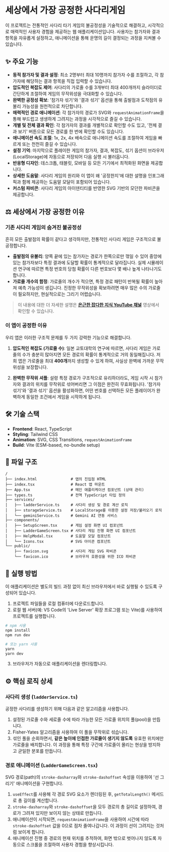 # 세상에서 가장 공정한 사다리게임

이 프로젝트는 전통적인 사다리 타기 게임의 불공정성을 기술적으로 해결하고, 시각적으로 매력적인 사용자 경험을 제공하는 웹 애플리케이션입니다. 사용자는 참가자와 결과 항목을 자유롭게 설정하고, 애니메이션을 통해 운명의 길이 결정되는 과정을 지켜볼 수 있습니다.


## ✨ 주요 기능

- **동적 참가자 및 결과 설정**: 최소 2명부터 최대 10명까지 참가자 수를 조절하고, 각 참가자에 해당하는 결과 항목을 직접 입력할 수 있습니다.
- **압도적인 복잡도 제어**: 사다리의 가로줄 수를 3개부터 최대 400개까지 슬라이더로 간단하게 조절하여 게임의 무작위성을 극대화할 수 있습니다.
- **완벽한 공정성 확보**: '참가자 섞기'와 '결과 섞기' 옵션을 통해 출발점과 도착점의 유불리 가능성을 원천적으로 차단합니다.
- **매력적인 경로 애니메이션**: 각 참가자의 경로가 SVG와 `requestAnimationFrame`을 통해 부드럽고 생생하게 그려지는 과정을 시각적으로 즐길 수 있습니다.
- **개별 및 전체 결과 확인**: 각 참가자의 결과를 개별적으로 확인할 수도 있고, '전체 결과 보기' 버튼으로 모든 경로를 한 번에 확인할 수도 있습니다.
- **애니메이션 속도 조절**: 1x, 2x, 4x 배속으로 애니메이션 속도를 조절하여 게임을 빠르게 또는 천천히 즐길 수 있습니다.
- **설정 기억**: 마지막으로 플레이한 게임의 참가자, 결과, 복잡도, 섞기 옵션이 브라우저(LocalStorage)에 자동으로 저장되어 다음 실행 시 불러옵니다.
- **반응형 디자인**: 데스크톱, 태블릿, 모바일 등 모든 기기에서 최적화된 화면을 제공합니다.
- **상세한 도움말**: 사다리 게임의 원리와 이 앱이 왜 '공정한지'에 대한 설명을 인포그래픽과 함께 제공하는 도움말 모달이 포함되어 있습니다.
- **커스텀 파비콘**: 사다리 게임의 아이덴티티를 반영한 SVG 기반의 모던한 파비콘을 제공합니다.

## ⚖️ 세상에서 가장 공정한 이유

### 기존 사다리 게임의 숨겨진 불공정성

흔히 모든 출발점의 확률이 같다고 생각하지만, 전통적인 사다리 게임은 구조적으로 불공정합니다.

-   **출발점의 유불리**: 양쪽 끝에 있는 참가자는 경로가 한쪽으로만 꺾일 수 있어 중앙에 있는 참가자보다 특정 결과에 도달할 확률이 통계적으로 달라집니다. 실제 시뮬레이션 연구에 따르면 특정 번호의 당첨 확률이 다른 번호보다 몇 배나 높게 나타나기도 합니다.
-   **가로줄 개수의 함정**: 가로줄의 개수가 적으면, 특정 경로 패턴이 반복될 확률이 높아져 예측 가능성이 생깁니다. 진정한 무작위성을 확보하려면 매우 많은 수의 가로줄이 필요하지만, 현실적으로는 그리기 어렵습니다.

> 이 내용에 대한 더 자세한 설명은 **[은근한 잡다한 지식 YouTube 채널](https://www.youtube.com/watch?v=BRaNXWYKDuo)** 영상에서 확인할 수 있습니다.

### 이 앱이 공정한 이유

우리 앱은 이러한 구조적 문제를 두 가지 강력한 기능으로 해결합니다.

1.  **압도적인 복잡도 (가로줄 수)**: 일본 교토대학의 연구에 따르면, 사다리 게임은 가로줄의 수가 충분히 많아지면 모든 경로의 확률이 통계적으로 거의 동일해집니다. 저희 앱은 가로줄을 최대 **400개**까지 생성할 수 있게 하여, 사실상 완벽에 가까운 무작위성을 보장합니다.

2.  **완벽한 무작위 셔플**: 설령 특정 경로가 구조적으로 유리하더라도, 게임 시작 시 참가자와 결과의 위치를 무작위로 섞어버리면 그 이점은 완전히 무효화됩니다. '참가자 섞기'와 '결과 섞기' 옵션을 활성화하면, 어떤 번호를 선택하든 모든 플레이어가 완벽하게 동일한 조건에서 게임을 시작하게 됩니다.

## 🛠️ 기술 스택

-   **Frontend**: React, TypeScript
-   **Styling**: Tailwind CSS
-   **Animation**: SVG, CSS Transitions, `requestAnimationFrame`
-   **Build**: Vite (ESM-based, no-bundle setup)

## 📂 파일 구조

```
/
├── index.html               # 앱의 진입점 HTML
├── index.tsx                # React 앱 마운트
├── App.tsx                  # 메인 애플리케이션 컴포넌트 (상태 관리)
├── types.ts                 # 전역 TypeScript 타입 정의
├── services/
│   ├── ladderService.ts     # 사다리 생성 및 경로 계산 로직
│   ├── storageService.ts    # LocalStorage를 이용한 설정 저장/불러오기 로직
│   └── geminiService.ts     # Gemini AI 연동 서비스
├── components/
│   ├── SetupScreen.tsx      # 게임 설정 화면 UI 컴포넌트
│   ├── LadderGameScreen.tsx # 사다리 게임 진행 화면 UI 컴포넌트
│   ├── HelpModal.tsx        # 도움말 모달 컴포넌트
│   └── Icons.tsx            # SVG 아이콘 컴포넌트
└── public/
    ├── favicon.svg          # 사다리 게임 SVG 파비콘
    └── favicon.ico          # 브라우저 호환성을 위한 ICO 파비콘
```

## 🚀 실행 방법

이 애플리케이션은 별도의 빌드 과정 없이 최신 브라우저에서 바로 실행될 수 있도록 구성되어 있습니다.

1.  프로젝트 파일들을 로컬 컴퓨터에 다운로드합니다.
2.  로컬 웹 서버(예: VS Code의 'Live Server' 확장 프로그램 또는 Vite)를 사용하여 프로젝트를 실행합니다.
   ```bash
   # npm 사용
   npm install
   npm run dev
   
   # 또는 yarn 사용
   yarn
   yarn dev
   ```
3.  브라우저가 자동으로 애플리케이션을 렌더링합니다.

## ⚙️ 핵심 로직 상세

### 사다리 생성 (`ladderService.ts`)

공정한 사다리를 생성하기 위해 다음과 같은 알고리즘을 사용합니다.
1.  설정된 가로줄 수와 세로줄 수에 따라 가능한 모든 가로줄 위치의 풀(pool)을 만듭니다.
2.  Fisher-Yates 알고리즘을 사용하여 이 풀을 무작위로 섞습니다.
3.  섞인 풀을 순회하면서, **같은 높이에 인접한 가로줄이 생기지 않도록** 유효한 위치에만 가로줄을 배치합니다. 이 과정을 통해 특정 구간에 가로줄이 몰리는 현상을 방지하고 균일한 분포를 만듭니다.

### 경로 애니메이션 (`LadderGameScreen.tsx`)

SVG 경로(path)의 `stroke-dasharray`와 `stroke-dashoffset` 속성을 이용하여 '선 그리기' 애니메이션을 구현합니다.

1.  `useEffect`를 사용해 각 경로 SVG 요소가 렌더링된 후, `getTotalLength()` 메서드로 총 길이를 계산합니다.
2.  `stroke-dasharray`와 `stroke-dashoffset`을 모두 경로의 총 길이로 설정하여, 경로가 그려져 있지만 보이지 않는 상태로 만듭니다.
3.  애니메이션이 시작되면, `requestAnimationFrame`을 사용하여 시간에 따라 `stroke-dashoffset` 값을 0으로 점차 줄여나갑니다. 이 과정이 선이 그려지는 것처럼 보이게 합니다.
4.  애니메이션 진행 중 경로의 현재 위치를 추적하여, 화면 밖으로 벗어나지 않도록 자동으로 스크롤을 조절하여 사용자 경험을 향상시킵니다.
